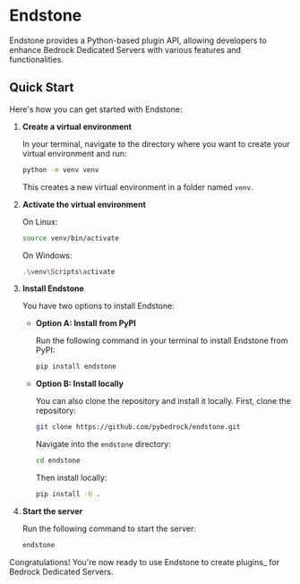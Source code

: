 # Endstone

Endstone provides a Python-based plugin API, allowing developers to enhance Bedrock Dedicated Servers with various features and functionalities.

## Quick Start

Here's how you can get started with Endstone:

1. **Create a virtual environment**

   In your terminal, navigate to the directory where you want to create your virtual environment and run:

   ```bash
   python -m venv venv
   ```

   This creates a new virtual environment in a folder named `venv`.

2. **Activate the virtual environment**

   On Linux:

   ```bash
   source venv/bin/activate
   ```

   On Windows:

   ```bash
   .\venv\Scripts\activate
   ```

3. **Install Endstone**

   You have two options to install Endstone:

    - **Option A: Install from PyPI**

      Run the following command in your terminal to install Endstone from PyPI:

      ```bash
      pip install endstone
      ```

    - **Option B: Install locally**

      You can also clone the repository and install it locally. First, clone the repository:

      ```bash
      git clone https://github.com/pybedrock/endstone.git
      ```

      Navigate into the `endstone` directory:

      ```bash
      cd endstone
      ```

      Then install locally:

      ```bash
      pip install -U .
      ```

4. **Start the server**

   Run the following command to start the server:

   ```bash
   endstone
   ```

Congratulations! You're now ready to use Endstone to create plugins_ for Bedrock Dedicated Servers.